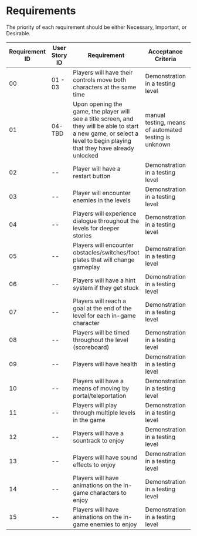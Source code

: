 # Requirements

The priority of each requirement should be either Necessary, Important, or Desirable.

| Requirement ID | User Story ID | Requirement | Acceptance Criteria | Effort | Priority | Status |
|----------------|---------------|-------------|---------------------|--------|----------|--------|
|            00 |           01 - 03 | Players will have their controls move both characters at the same time | Demonstration in a testing level | 8 | Necessary | To Do |
|            01 |           04-TBD | Upon opening the game, the player will see a title screen, and they will be able to start a new game, or select a level to  begin playing that they have already unlocked   | manual testing, means of automated testing is unknown | 13 | Necessary | Verified |
|            02 | -- | Player will have a restart button | Demonstration in a testing level | -- | Necessary | To Do |
|            03 | -- | Player will encounter enemies in the levels | Demonstration in a testing level | -- | Necessary | To Do |
|            04 | -- | Players will experience dialogue throughout the levels for deeper stories | Demonstration in a testing level | -- | Desirable | To Do |
|            05 | -- | Players will encounter obstacles/switches/foot plates that will change gameplay | Demonstration in a testing level | -- | Necessary | To Do |
|            06 | -- | Players will have a hint system if they get stuck | Demonstration in a testing level | -- | Desirable | To Do |
|            07 | -- | Players will reach a goal at the end of the level for each in-game character | Demonstration in a testing level | -- | Necessary | To Do |
|            08 | -- | Players will be timed throughout the level (scoreboard) | Demonstration in a testing level | -- | Desirable | To Do |
|            09 | -- | Players will have health | Demonstration in a testing level | -- | Desirable | To Do |
|            10 | -- | Players will have a means of moving by portal/teleportation | Demonstration in a testing level | -- | Necessary | To Do |
|            11 | -- | Players will play through multiple levels in the game | Demonstration in a testing level | -- | Necessary | To Do |
|            12 | -- | Players will have a sountrack to enjoy | Demonstration in a testing level | -- | Important | To Do |
|            13 | -- | Players will have sound effects to enjoy | Demonstration in a testing level | -- | Necessary | To Do |
|            14 | -- | Players will have animations on the in-game characters to enjoy | Demonstration in a testing level | -- | Necessary | To Do |
|            15 | -- | Players will have animations on the in-game enemies to enjoy | Demonstration in a testing level | -- | Necessary | To Do |